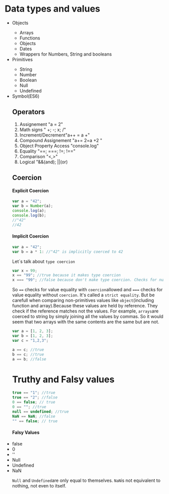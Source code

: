 <h1>Data types and values</h1>

<ul>
    <li>Objects</li>
        <ul>
            <li>Arrays</li>
            <li>Functions</li>
            <li>Objects</li>
            <li>Dates</li>
            <li>Wrappers for Numbers, String and booleans</li>
        </ul>
    <li>Primitives</li>
        <ul>
            <li>String</li>
            <li>Number</li>
            <li>Boolean</li>
            <li>Null</li>
            <li>Undefined</li>
        </ul>
    <li>Symbol(ES6)</li>

<h2>Operators</h2>

<ol>
    <li>Assignement "a = 2"</li>
    <li>Math signs " +; -; x; /"</li>
    <li>Increment/Decrement"a++ = a +"</li>
    <li>Compound Assignement "a+= 2=a +2 "</li>
    <li>Object Property Access "console.log"</li>
    <li>Equality "==; ===; !=; !=="</li>
    <li>Comparison "<,>"</li>
    <li>Logical "&&(and); ||(or)</li>
</ol>

<h2>Coercion</h2>

<h4>Explicit Coercion</h4>

```javascript
var a = "42";
var b = Number(a);
console.log(a);
console.log(b);
//"42"
//42
```

<h4>Implicit Coercion</h4>

```javascript
var a = "42";
var b = a * 1: //"42" is implicitly coerced to 42
```

Let´s talk about `type coercion`

```javascript
var x = 99;
x == "99"; //true because it makes type coercion
x === "99"; //false because don't make type coercion. Checks for number and type, and because one is a number the other is a string.
```

So `==` checks for value equality with `coercion`allowed and `===` checks for value equality without `coercion`. It's called a `strict equality`.
But be carefull when comparing non-primitives values like `object`(including function and array).Because these values are held by reference. They check if the reference matches not the values.
For example, `arrays`are coerced to string by simply joining all the values by commas. So it would seem that two arrays with the same contents are the same but are not.

```javascript
var a = [1, 2, 3];
var b = [1, 2, 3];
var c = "1,2,3";

a == c; //true
b == c; //true
a == b; //false
```

<h1>Truthy and Falsy values</h1>

```javascript
true == "1"; //true
true == "2"; //false
0 == false; // true
0 == ""; //true
null == undefined; //true
NaN == NaN; //false
"" == false; // true
```

<h4>Falsy Values</h4>

<li>false</li>
<li>0</li>
<li>''</li>
<li>Null</li>
<li>Undefined</li>
<li>NaN</li>

`Null` and `Undefined`are only equal to themselves.
`NaN`is not equivalent to nothing, not even to itself.
